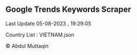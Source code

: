 

## Google Trends Keywords Scraper 
 
Last Update 05-08-2023 , 19:29:05

Country List :
VIETNAM.json



© Abdul Muttaqin 

